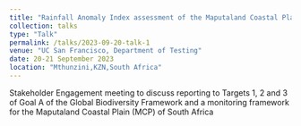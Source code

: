 ```yaml
---
title: "Rainfall Anomaly Index assessment of the Maputaland Coastal Plain"
collection: talks
type: "Talk"
permalink: /talks/2023-09-20-talk-1
venue: "UC San Francisco, Department of Testing"
date: 20-21 September 2023
location: "Mthunzini,KZN,South Africa"
---
```


Stakeholder Engagement meeting to discuss reporting to Targets 1, 2 and 3 of Goal A of the Global Biodiversity Framework and a monitoring framework for the Maputaland Coastal Plain (MCP) of South Africa
